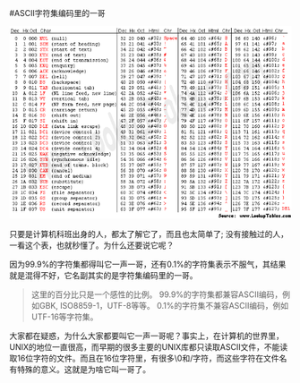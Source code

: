 #ASCII字符集编码里的一哥

![ASCII](asciifull.gif)

只要是计算机科班出身的人，都太了解它了，而且也太简单了; 没有接触过的人，一看这个表，也就秒懂了。为什么还要说它呢？

因为99.9%的字符集都得叫它一声一哥，还有0.1%的字符集表示不服气，其结果就是混得不好，它名副其实的是字符集编码里的一哥。

> 这里的百分比只是一个感性的比例。
> 99.9%的字符集都兼容ASCII编码，例如GBK, ISO8859-1，UTF-8等等。
> 0.1%的字符集不兼容ASCII编码，例如UTF-16等字符集。

大家都在疑惑，为什么大家都要叫它一声一哥呢？事实上，在计算机的世界里，UNIX的地位一直很高，而早期的很多主要的UNIX库都只读取ASCII文件，不能读取16位字符的文件。而且在16位字符里，有很多\0和/字符，而这些字符在文件名有特殊的意义。这就是为啥它叫一哥了。



